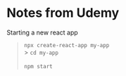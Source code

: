# Notes from Udemy

Starting a new react app

> `npx create-react-app my-app` <br> > `cd my-app` <br>  
> `npm start` <br>
